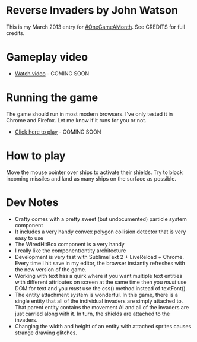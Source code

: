# Reverse Invaders by John Watson

This is my March 2013 entry for [#OneGameAMonth](http://onegameamonth.com).
See CREDITS for full credits.

# Gameplay video

- [Watch video]() - COMING SOON

# Running the game

The game should run in most modern browsers. I've only tested it in Chrome and Firefox. Let me know if it runs for you or not.

- [Click here to play](http://flagrantdisregard.com/invaders/) - COMING SOON

# How to play

Move the mouse pointer over ships to activate their shields. Try to block incoming missiles and land as many ships on the surface as possible.

# Dev Notes

- Crafty comes with a pretty sweet (but undocumented) particle system component
- It includes a very handy convex polygon collision detector that is very easy to use
- The WiredHitBox component is a very handy 
- I really like the component/entity architecture
- Development is very fast with SublimeText 2 + LiveReload + Chrome. Every time I hit save in my editor, the browser instantly refreshes with the new version of the game.
- Working with text has a quirk where if you want multiple text entities with different attributes on screen at the same time then you *must* use DOM for text and you *must* use the css() method instead of textFont().
- The entity attachment system is wonderful. In this game, there is a single entity that all of the individual invaders are simply attached to. That parent entity contains the movement AI and all of the invaders are just carried along with it. In turn, the shields are attached to the invaders.
- Changing the width and height of an entity with attached sprites causes strange drawing glitches.
